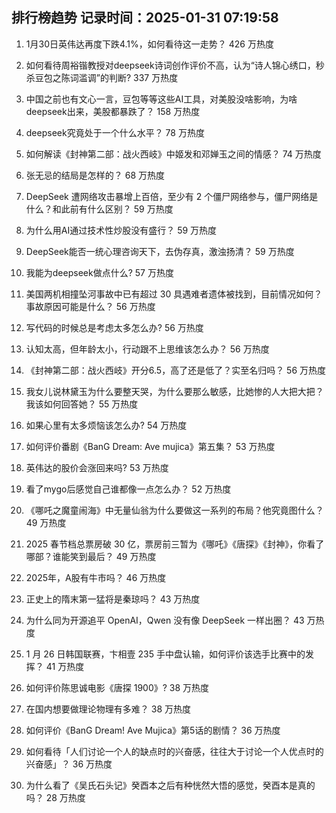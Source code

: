 
## 排行榜趋势 记录时间：2025-01-31 07:19:58
  
  1. 1月30日英伟达再度下跌4.1%，如何看待这一走势？ 426 万热度
    
  2. 如何看待周裕锴教授对deepseek诗词创作评价不高，认为“诗人锦心绣口，秒杀豆包之陈词滥调”的判断? 337 万热度
    
  3. 中国之前也有文心一言，豆包等等这些AI工具，对美股没啥影响，为啥deepseek出来，美股都暴跌了？ 158 万热度
    
  4. deepseek究竟处于一个什么水平？ 78 万热度
    
  5. 如何解读《封神第二部：战火西岐》中姬发和邓婵玉之间的情感？ 74 万热度
    
  6. 张无忌的结局是怎样的？ 68 万热度
    
  7. DeepSeek 遭网络攻击暴增上百倍，至少有 2 个僵尸网络参与，僵尸网络是什么？和此前有什么区别？ 59 万热度
    
  8. 为什么用AI通过技术性炒股没有盛行？ 59 万热度
    
  9. DeepSeek能否一统心理咨询天下，去伪存真，激浊扬清？ 59 万热度
    
  10. 我能为deepseek做点什么? 57 万热度
    
  11. 美国两机相撞坠河事故中已有超过 30 具遇难者遗体被找到，目前情况如何？事故原因可能是什么？ 56 万热度
    
  12. 写代码的时候总是考虑太多怎么办? 56 万热度
    
  13. 认知太高，但年龄太小，行动跟不上思维该怎么办？ 56 万热度
    
  14. 《封神第二部：战火西岐》开分6.5，高了还是低了？实至名归吗？ 56 万热度
    
  15. 我女儿说林黛玉为什么要整天哭，为什么要那么敏感，比她惨的人大把大把？我该如何回答她？ 55 万热度
    
  16. 如果心里有太多烦恼该怎么办? 54 万热度
    
  17. 如何评价番剧《BanG Dream: Ave mujica》第五集？ 53 万热度
    
  18. 英伟达的股价会涨回来吗? 53 万热度
    
  19. 看了mygo后感觉自己谁都像一点怎么办？ 52 万热度
    
  20. 《哪吒之魔童闹海》中无量仙翁为什么要做这一系列的布局？他究竟图什么？ 49 万热度
    
  21. 2025 春节档总票房破 30 亿，票房前三暂为《哪吒》《唐探》《封神》，你看了哪部？谁能笑到最后？ 49 万热度
    
  22. 2025年，A股有牛市吗？ 46 万热度
    
  23. 正史上的隋末第一猛将是秦琼吗？ 43 万热度
    
  24. 为什么同为开源追平 OpenAI，Qwen 没有像 DeepSeek 一样出圈？ 43 万热度
    
  25. 1 月 26 日韩国联赛，卞相壹 235 手中盘认输，如何评价该选手比赛中的发挥？ 41 万热度
    
  26. 如何评价陈思诚电影《唐探 1900》? 38 万热度
    
  27. 在国内想要做理论物理有多难？ 38 万热度
    
  28. 如何评价《BanG Dream! Ave Mujica》第5话的剧情？ 36 万热度
    
  29. 如何看待「人们讨论一个人的缺点时的兴奋感，往往大于讨论一个人优点时的兴奋感」？ 36 万热度
    
  30. 为什么看了《吴氏石头记》癸酉本之后有种恍然大悟的感觉，癸酉本是真的吗？ 28 万热度
    